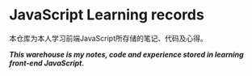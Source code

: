 # JavaScript Learning records

本仓库为本人学习前端JavaScript所存储的笔记、代码及心得。

___This warehouse is my notes, code and experience stored in learning front-end JavaScript.___
